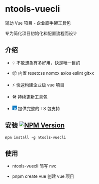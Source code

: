 # ntools-vuecli

辅助 Vue 项目 - 企业脚手架工具包

专为简化项目初始化和配置流程而设计

## 介绍

- 💡 不敢想象有多好用，快是唯一目的

- 📦 内置 resetcss nomxx axios eslint gitxx

- ⚡️ 快速构建企业级 vue 项目

- 🛠️ 持续更新工具包

- <img src="./src/img/typescript.png" width="15" style="margin-right: 3;"> 提供完整的 TS 包支持

## 安装 [![NPM Version](https://img.shields.io/npm/v/ntools-vuecli.svg)](https://www.npmjs.com/package/ntools-vuecli)

```
npm install -g ntools-vuecli
```

## 使用

- ntools-vuecli 简写 nvc

- pnpm create vue 创建 vue 项目
